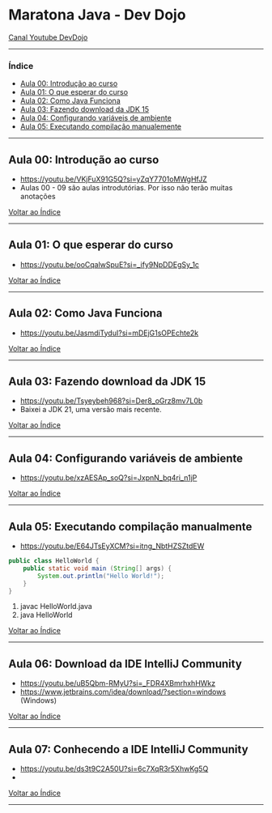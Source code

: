 # Maratona Java - Dev Dojo

[Canal Youtube DevDojo](https://youtube.com/playlist?list=PL62G310vn6nFIsOCC0H-C2infYgwm8SWW&si=R9KaZtRUnvXUU9Df)

---

### <a name="indice">Índice</a>

- [Aula 00: Introdução ao curso](#parte0)
- [Aula 01: O que esperar do curso](#parte1)
- [Aula 02: Como Java Funciona](#parte2)
- [Aula 03: Fazendo download da JDK 15](#parte3)
- [Aula 04: Configurando variáveis de ambiente](#parte4)
- [Aula 05: Executando compilação manualemente](#parte5)

---

## <a name="parte0">Aula 00: Introdução ao curso</a>

- https://youtu.be/VKjFuX91G5Q?si=yZqY7701oMWgHfJZ
- Aulas 00 - 09 são aulas introdutórias. Por isso não terão muitas anotações

[Voltar ao Índice](#indice)

---

## <a name="parte1">Aula 01: O que esperar do curso</a>

- https://youtu.be/ooCqalwSpuE?si=_ify9NpDDEgSy_1c

[Voltar ao Índice](#indice)

---

## <a name="parte2">Aula 02: Como Java Funciona</a>

- https://youtu.be/JasmdiTyduI?si=mDEjG1sOPEchte2k

[Voltar ao Índice](#indice)

---

## <a name="parte3">Aula 03: Fazendo download da JDK 15</a>

- https://youtu.be/Tsyeybeh968?si=Der8_oGrz8mv7L0b
- Baixei a JDK 21, uma versão mais recente.

[Voltar ao Índice](#indice)

---

## <a name="parte4">Aula 04: Configurando variáveis de ambiente</a>

- https://youtu.be/xzAESAp_soQ?si=JxpnN_bq4ri_n1jP

[Voltar ao Índice](#indice)

---

## <a name="parte5">Aula 05: Executando compilação manualmente</a>

- https://youtu.be/E64JTsEyXCM?si=itng_NbtHZSZtdEW
```java
public class HelloWorld {
    public static void main (String[] args) {
        System.out.println("Hello World!");
    } 
}
```
1. javac HelloWorld.java
2. java HelloWorld

[Voltar ao Índice](#indice)

---

## <a name="parte6">Aula 06: Download da IDE IntelliJ Community</a>

- https://youtu.be/uB5Qbm-RMyU?si=_FDR4XBmrhxhHWkz
- https://www.jetbrains.com/idea/download/?section=windows (Windows)

[Voltar ao Índice](#indice)

---

## <a name="parte7">Aula 07: Conhecendo a IDE IntelliJ Community</a>

- https://youtu.be/ds3t9C2A50U?si=6c7XqR3r5XhwKg5Q
- 

[Voltar ao Índice](#indice)

---